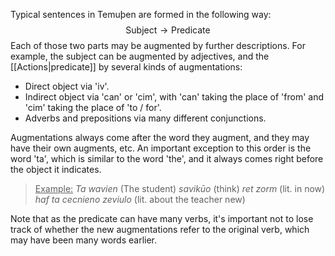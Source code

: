 Typical sentences in Temuþen are formed in the following way:
$$\text{Subject} \longrightarrow \text{Predicate} $$
Each of those two parts may be augmented by further descriptions. For example, the subject can be augmented by adjectives, and the [[Actions|predicate]] by several kinds of augmentations:
* Direct object via 'iv'.
* Indirect object via 'can' or 'cim', with 'can' taking the place of 'from' and 'cim' taking the place of 'to / for'.
* Adverbs and prepositions via many different conjunctions.

Augmentations always come after the word they augment, and they may have their own augments, etc.
An important exception to this order is the word 'ta', which is similar to the word 'the', and it always comes right before the object it indicates.

><u>Example:</u> *Ta wavien* (The student) *savikūo* (think) *ret zorm* (lit. in now) *haf ta cecnieno zeviulo* (lit. about the teacher new)

Note that as the predicate can have many verbs, it's important not to lose track of whether the new augmentations refer to the original verb, which may have been many words earlier.